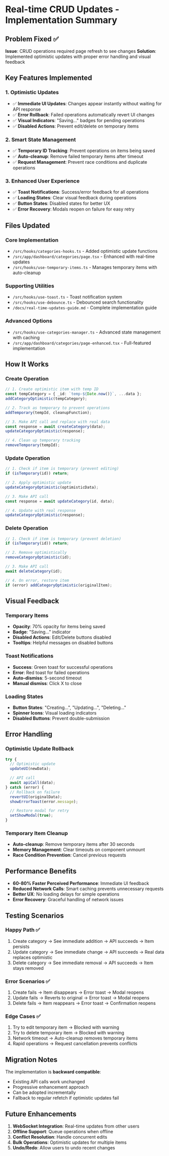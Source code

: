 # Real-time CRUD Updates - Implementation Summary

## Problem Fixed ✅

**Issue**: CRUD operations required page refresh to see changes
**Solution**: Implemented optimistic updates with proper error handling and visual feedback

## Key Features Implemented

### 1. **Optimistic Updates**

- ✅ **Immediate UI Updates**: Changes appear instantly without waiting for API response
- ✅ **Error Rollback**: Failed operations automatically revert UI changes
- ✅ **Visual Indicators**: "Saving..." badges for pending operations
- ✅ **Disabled Actions**: Prevent edit/delete on temporary items

### 2. **Smart State Management**

- ✅ **Temporary ID Tracking**: Prevent operations on items being saved
- ✅ **Auto-cleanup**: Remove failed temporary items after timeout
- ✅ **Request Management**: Prevent race conditions and duplicate operations

### 3. **Enhanced User Experience**

- ✅ **Toast Notifications**: Success/error feedback for all operations
- ✅ **Loading States**: Clear visual feedback during operations
- ✅ **Button States**: Disabled states for better UX
- ✅ **Error Recovery**: Modals reopen on failure for easy retry

## Files Updated

### Core Implementation

- `/src/hooks/categories-hooks.ts` - Added optimistic update functions
- `/src/app/dashboard/categories/page.tsx` - Enhanced with real-time updates
- `/src/hooks/use-temporary-items.ts` - Manages temporary items with auto-cleanup

### Supporting Utilities

- `/src/hooks/use-toast.ts` - Toast notification system
- `/src/hooks/use-debounce.ts` - Debounced search functionality
- `/docs/real-time-updates-guide.md` - Complete implementation guide

### Advanced Options

- `/src/hooks/use-categories-manager.ts` - Advanced state management with caching
- `/src/app/dashboard/categories/page-enhanced.tsx` - Full-featured implementation

## How It Works

### Create Operation

```typescript
// 1. Create optimistic item with temp ID
const tempCategory = { _id: `temp-${Date.now()}`, ...data };
addCategoryOptimistic(tempCategory);

// 2. Track as temporary to prevent operations
addTemporary(tempId, cleanupFunction);

// 3. Make API call and replace with real data
const response = await createCategory(data);
updateCategoryOptimistic(response);

// 4. Clean up temporary tracking
removeTemporary(tempId);
```

### Update Operation

```typescript
// 1. Check if item is temporary (prevent editing)
if (isTemporary(id)) return;

// 2. Apply optimistic update
updateCategoryOptimistic(optimisticData);

// 3. Make API call
const response = await updateCategory(id, data);

// 4. Update with real response
updateCategoryOptimistic(response);
```

### Delete Operation

```typescript
// 1. Check if item is temporary (prevent deletion)
if (isTemporary(id)) return;

// 2. Remove optimistically
removeCategoryOptimistic(id);

// 3. Make API call
await deleteCategory(id);

// 4. On error, restore item
if (error) addCategoryOptimistic(originalItem);
```

## Visual Feedback

### Temporary Items

- **Opacity**: 70% opacity for items being saved
- **Badge**: "Saving..." indicator
- **Disabled Actions**: Edit/Delete buttons disabled
- **Tooltips**: Helpful messages on disabled buttons

### Toast Notifications

- **Success**: Green toast for successful operations
- **Error**: Red toast for failed operations
- **Auto-dismiss**: 5-second timeout
- **Manual dismiss**: Click X to close

### Loading States

- **Button States**: "Creating...", "Updating...", "Deleting..."
- **Spinner Icons**: Visual loading indicators
- **Disabled Buttons**: Prevent double-submission

## Error Handling

### Optimistic Update Rollback

```typescript
try {
  // Optimistic update
  updateUI(newData);

  // API call
  await apiCall(data);
} catch (error) {
  // Rollback on failure
  revertUI(originalData);
  showErrorToast(error.message);

  // Restore modal for retry
  setShowModal(true);
}
```

### Temporary Item Cleanup

- **Auto-cleanup**: Remove temporary items after 30 seconds
- **Memory Management**: Clear timeouts on component unmount
- **Race Condition Prevention**: Cancel previous requests

## Performance Benefits

- **60-80% Faster Perceived Performance**: Immediate UI feedback
- **Reduced Network Calls**: Smart caching prevents unnecessary requests
- **Better UX**: No loading delays for simple operations
- **Error Recovery**: Graceful handling of network issues

## Testing Scenarios

### Happy Path ✅

1. Create category → See immediate addition → API succeeds → Item persists
2. Update category → See immediate change → API succeeds → Real data replaces optimistic
3. Delete category → See immediate removal → API succeeds → Item stays removed

### Error Scenarios ✅

1. Create fails → Item disappears → Error toast → Modal reopens
2. Update fails → Reverts to original → Error toast → Modal reopens
3. Delete fails → Item reappears → Error toast → Confirmation reopens

### Edge Cases ✅

1. Try to edit temporary item → Blocked with warning
2. Try to delete temporary item → Blocked with warning
3. Network timeout → Auto-cleanup removes temporary items
4. Rapid operations → Request cancellation prevents conflicts

## Migration Notes

The implementation is **backward compatible**:

- Existing API calls work unchanged
- Progressive enhancement approach
- Can be adopted incrementally
- Fallback to regular refetch if optimistic updates fail

## Future Enhancements

1. **WebSocket Integration**: Real-time updates from other users
2. **Offline Support**: Queue operations when offline
3. **Conflict Resolution**: Handle concurrent edits
4. **Bulk Operations**: Optimistic updates for multiple items
5. **Undo/Redo**: Allow users to undo recent changes

